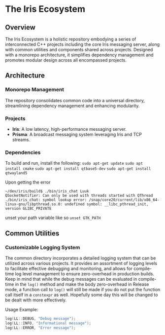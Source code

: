# The Iris Ecosystem

## Overview

The Iris Ecosystem is a holistic repository embodying a series of interconnected C++ projects including the core Iris messaging server, along with common utilities and components shared across projects. Designed with a monorepo architecture, it simplifies dependency management and promotes modular design across all encompassed projects.

## Architecture

### Monorepo Management

The repository consolidates common code into a universal directory, streamlining dependency management and enhancing modularity.

### Projects

- **Iris**: A low latency, high-performance messaging server.
- **Prisma**: A broadcast messaging system leveraging Iris and TCP streams.

### Dependencies
To build and run, install the following:
```sudo apt-get update```
```sudo apt install cmake```
```sudo apt-get install qtbase5-dev```
```sudo apt-get install qtwayland5```

Upon getting the error
```
~/dev/iris/build$ ./bin/iris_chat Luuk
QSocketNotifier: Can only be used with threads started with QThread
./bin/iris_chat: symbol lookup error: /snap/core20/current/lib/x86_64-linux-gnu/libpthread.so.0: undefined symbol: __libc_pthread_init, version GLIBC_PRIVATE
```
unset your path variable like so
```unset GTK_PATH```

## Common Utilities

### Customizable Logging System

The common directory incorporates a detailed logging system that can be utilized across various projects. It provides an assortment of logging levels to facilitate effective debugging and monitoring, and allows for compile-time log level management to ensure zero-overhead in production builds. Keep in mind that while the debug messages can be evaluated in compile-time in the ```log()``` method and make the body zero-overhead in Release mode, a function call to ```log()``` will still be made if you do not put the function call itself in a ```constexpr``` as well. Hopefully some day this will be changed to be dealt with more effectively.

Usage Example:
```cpp
log(LL::DEBUG, "Debug message");
log(LL::INFO, "Informational message");
log(LL::ERROR, "Error message");
